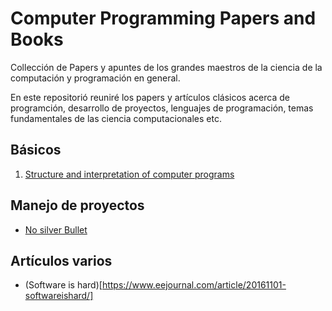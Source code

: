 # Computer Programming Papers and Books
Collección de Papers y apuntes de los grandes maestros de la ciencia de la computación y programación en general.

En este repositorió reuniré los papers y artículos clásicos acerca de programción, desarrollo de proyectos, lenguajes de 
programación, temas fundamentales de las ciencia computacionales etc.


## Básicos

1. [Structure and interpretation of computer programs](/pdfs/sicp.pdf)


## Manejo de proyectos

- [No silver Bullet](/pdfs/Brooks-NoSilverBullet.pdf)

## Artículos varios

- (Software is hard)[https://www.eejournal.com/article/20161101-softwareishard/]

